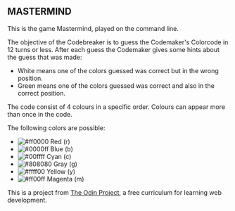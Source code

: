 ## MASTERMIND

This is the game Mastermind, played on the command line. 

The objective of the Codebreaker is to guess the Codemaker's Colorcode in 12 turns or less.
After each guess the Codemaker gives some hints about the guess that was made:

* White means one of the colors guessed was correct but in the wrong position.
* Green means one of the colors guessed was correct and also in the correct position.

The code consist of 4 colours in a specific order. Colours can appear more than
once in the code.

The following colors are possible:
* ![#ff0000](https://via.placeholder.com/15/FF0000) Red (r)
* ![#0000ff](https://via.placeholder.com/15/0000FF) Blue (b)
* ![#00ffff](https://via.placeholder.com/15/00FFFF) Cyan (c)
* ![#808080](https://via.placeholder.com/15/808080) Gray (g)
* ![#ffff00](https://via.placeholder.com/15/FFFF00) Yellow (y)
* ![#ff00ff](https://via.placeholder.com/15/FF00FF) Magenta (m)

This is a project from [The Odin Project](https://www.theodinproject.com/),
a free curriculum for learning web development.
